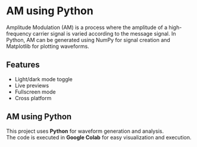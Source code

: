 
# AM using Python

Amplitude Modulation (AM) is a process where the amplitude of a high-frequency carrier signal is varied according to the message signal.
In Python, AM can be generated using NumPy for signal creation and Matplotlib for plotting waveforms.


## Features

- Light/dark mode toggle
- Live previews
- Fullscreen mode
- Cross platform



## AM using Python

This project uses **Python** for waveform generation and analysis.  
The code is executed in **Google Colab** for easy visualization and execution.